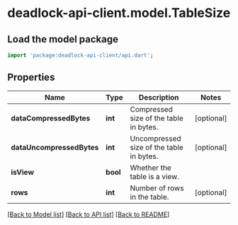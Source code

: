 # deadlock-api-client.model.TableSize

## Load the model package
```dart
import 'package:deadlock-api-client/api.dart';
```

## Properties
Name | Type | Description | Notes
------------ | ------------- | ------------- | -------------
**dataCompressedBytes** | **int** | Compressed size of the table in bytes. | [optional] 
**dataUncompressedBytes** | **int** | Uncompressed size of the table in bytes. | [optional] 
**isView** | **bool** | Whether the table is a view. | 
**rows** | **int** | Number of rows in the table. | [optional] 

[[Back to Model list]](../README.md#documentation-for-models) [[Back to API list]](../README.md#documentation-for-api-endpoints) [[Back to README]](../README.md)


